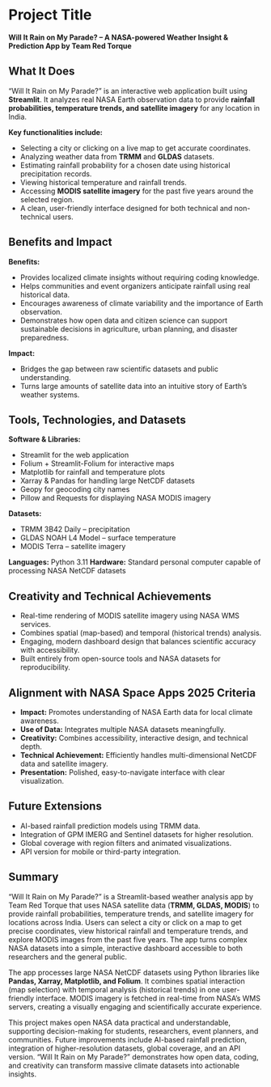 # Project Title

**Will It Rain on My Parade? – A NASA-powered Weather Insight & Prediction App by Team Red Torque**

## What It Does

“Will It Rain on My Parade?” is an interactive web application built using **Streamlit**. It analyzes real NASA Earth observation data to provide **rainfall probabilities, temperature trends, and satellite imagery** for any location in India.

**Key functionalities include:**

* Selecting a city or clicking on a live map to get accurate coordinates.
* Analyzing weather data from **TRMM** and **GLDAS** datasets.
* Estimating rainfall probability for a chosen date using historical precipitation records.
* Viewing historical temperature and rainfall trends.
* Accessing **MODIS satellite imagery** for the past five years around the selected region.
* A clean, user-friendly interface designed for both technical and non-technical users.

## Benefits and Impact

**Benefits:**

* Provides localized climate insights without requiring coding knowledge.
* Helps communities and event organizers anticipate rainfall using real historical data.
* Encourages awareness of climate variability and the importance of Earth observation.
* Demonstrates how open data and citizen science can support sustainable decisions in agriculture, urban planning, and disaster preparedness.

**Impact:**

* Bridges the gap between raw scientific datasets and public understanding.
* Turns large amounts of satellite data into an intuitive story of Earth’s weather systems.

## Tools, Technologies, and Datasets

**Software & Libraries:**

* Streamlit for the web application
* Folium + Streamlit-Folium for interactive maps
* Matplotlib for rainfall and temperature plots
* Xarray & Pandas for handling large NetCDF datasets
* Geopy for geocoding city names
* Pillow and Requests for displaying NASA MODIS imagery

**Datasets:**

* TRMM 3B42 Daily – precipitation
* GLDAS NOAH L4 Model – surface temperature
* MODIS Terra – satellite imagery

**Languages:** Python 3.11
**Hardware:** Standard personal computer capable of processing NASA NetCDF datasets

## Creativity and Technical Achievements

* Real-time rendering of MODIS satellite imagery using NASA WMS services.
* Combines spatial (map-based) and temporal (historical trends) analysis.
* Engaging, modern dashboard design that balances scientific accuracy with accessibility.
* Built entirely from open-source tools and NASA datasets for reproducibility.

## Alignment with NASA Space Apps 2025 Criteria

* **Impact:** Promotes understanding of NASA Earth data for local climate awareness.
* **Use of Data:** Integrates multiple NASA datasets meaningfully.
* **Creativity:** Combines accessibility, interactive design, and technical depth.
* **Technical Achievement:** Efficiently handles multi-dimensional NetCDF data and satellite imagery.
* **Presentation:** Polished, easy-to-navigate interface with clear visualization.

## Future Extensions

* AI-based rainfall prediction models using TRMM data.
* Integration of GPM IMERG and Sentinel datasets for higher resolution.
* Global coverage with region filters and animated visualizations.
* API version for mobile or third-party integration.

## Summary

“Will It Rain on My Parade?” is a Streamlit-based weather analysis app by Team Red Torque that uses NASA satellite data (**TRMM, GLDAS, MODIS**) to provide rainfall probabilities, temperature trends, and satellite imagery for locations across India. Users can select a city or click on a map to get precise coordinates, view historical rainfall and temperature trends, and explore MODIS images from the past five years. The app turns complex NASA datasets into a simple, interactive dashboard accessible to both researchers and the general public.

The app processes large NASA NetCDF datasets using Python libraries like **Pandas, Xarray, Matplotlib, and Folium**. It combines spatial interaction (map selection) with temporal analysis (historical trends) in one user-friendly interface. MODIS imagery is fetched in real-time from NASA’s WMS servers, creating a visually engaging and scientifically accurate experience.

This project makes open NASA data practical and understandable, supporting decision-making for students, researchers, event planners, and communities. Future improvements include AI-based rainfall prediction, integration of higher-resolution datasets, global coverage, and an API version. “Will It Rain on My Parade?” demonstrates how open data, coding, and creativity can transform massive climate datasets into actionable insights.

